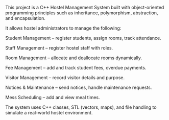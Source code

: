 This project is a C++ Hostel Management System built with object-oriented programming principles such as inheritance, polymorphism, abstraction, and encapsulation.

It allows hostel administrators to manage the following:

Student Management – register students, assign rooms, track attendance.

Staff Management – register hostel staff with roles.

Room Management – allocate and deallocate rooms dynamically.

Fee Management – add and track student fees, overdue payments.

Visitor Management – record visitor details and purpose.

Notices & Maintenance – send notices, handle maintenance requests.

Mess Scheduling – add and view meal times.

The system uses C++ classes, STL (vectors, maps), and file handling to simulate a real-world hostel environment.
